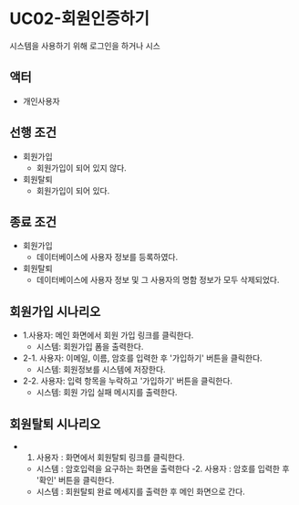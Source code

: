# UC02-회원인증하기
시스템을 사용하기 위해 로그인을 하거나
시스

## 액터
- 개인사용자

## 선행 조건
- 회원가입
    - 회원가입이 되어 있지 않다.
- 회원탈퇴 
    - 회원가입이 되어 있다.
     
## 종료 조건
- 회원가입
    - 데이터베이스에 사용자 정보를 등록하였다.
- 회원탈퇴
    - 데이터베이스에 사용자 정보 및 그 사용자의 명함 정보가 모두 삭제되었다.
    
## 회원가입 시나리오
- 1.사용자: 메인 화면에서 회원 가입 링크를 클릭한다.
    - 시스템: 회원가입 폼을 출력한다.
- 2-1. 사용자: 이메일, 이름, 암호를 입력한 후 '가입하기' 버튼을 클릭한다.
    - 시스템: 회원정보를 시스템에 저장한다.
- 2-2. 사용자: 입력 항목을 누락하고 '가입하기' 버튼을 클릭한다.
    - 시스템: 회원 가입 실패 메시지를 출력한다.

## 회원탈퇴 시나리오
- 1. 사용자 : 화면에서 회원탈퇴 링크를 클릭한다.
    - 시스템 : 암호입력을 요구하는 화면을 출력한다
-2. 사용자 : 암호를 입력한 후 '확인' 버튼을 클릭한다.
    - 시스템 : 회원탈퇴 완료 메세지를 출력한 후 메인 화면으로 간다.











